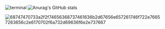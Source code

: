 ![terminal](https://user-images.githubusercontent.com/79395973/202424916-38ccac74-db1d-4517-8eb3-cfb6e743a192.gif)
![Anurag's GitHub stats](https://github-readme-stats.vercel.app/api?username=Lapl4ce&show_icons=true&theme=transparent)
<br />

![68747470733a2f2f74656368737461636b2d67656e657261746f722e76657263656c2e6170702f6a732d69636f6e2e737667](https://user-images.githubusercontent.com/79395973/202428434-7f29ad2e-7540-4827-ab9a-fd082f617e23.svg)
